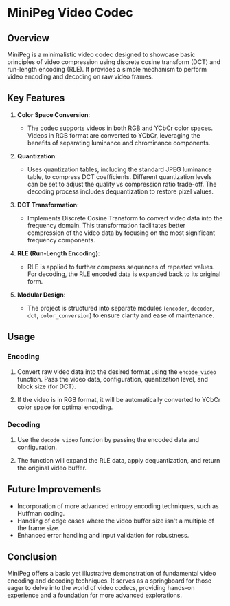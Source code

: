 # MiniPeg Video Codec

## Overview

MiniPeg is a minimalistic video codec designed to showcase basic principles of video compression using discrete cosine transform (DCT) and run-length encoding (RLE). It provides a simple mechanism to perform video encoding and decoding on raw video frames.

## Key Features

1. **Color Space Conversion**: 
    - The codec supports videos in both RGB and YCbCr color spaces. Videos in RGB format are converted to YCbCr, leveraging the benefits of separating luminance and chrominance components.
    
2. **Quantization**: 
    - Uses quantization tables, including the standard JPEG luminance table, to compress DCT coefficients. Different quantization levels can be set to adjust the quality vs compression ratio trade-off. The decoding process includes dequantization to restore pixel values.
    
3. **DCT Transformation**: 
    - Implements Discrete Cosine Transform to convert video data into the frequency domain. This transformation facilitates better compression of the video data by focusing on the most significant frequency components.
    
4. **RLE (Run-Length Encoding)**: 
    - RLE is applied to further compress sequences of repeated values. For decoding, the RLE encoded data is expanded back to its original form.
    
5. **Modular Design**:
    - The project is structured into separate modules (`encoder`, `decoder`, `dct`, `color_conversion`) to ensure clarity and ease of maintenance.

## Usage

### Encoding

1. Convert raw video data into the desired format using the `encode_video` function. Pass the video data, configuration, quantization level, and block size (for DCT).
   
2. If the video is in RGB format, it will be automatically converted to YCbCr color space for optimal encoding.

### Decoding

1. Use the `decode_video` function by passing the encoded data and configuration.
   
2. The function will expand the RLE data, apply dequantization, and return the original video buffer.

## Future Improvements

- Incorporation of more advanced entropy encoding techniques, such as Huffman coding.
- Handling of edge cases where the video buffer size isn't a multiple of the frame size.
- Enhanced error handling and input validation for robustness.

## Conclusion

MiniPeg offers a basic yet illustrative demonstration of fundamental video encoding and decoding techniques. It serves as a springboard for those eager to delve into the world of video codecs, providing hands-on experience and a foundation for more advanced explorations.
